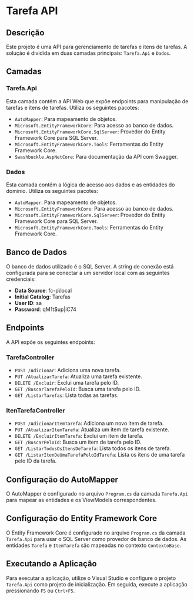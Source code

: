 # Tarefa API

## Descrição
Este projeto é uma API para gerenciamento de tarefas e itens de tarefas. A solução é dividida em duas camadas principais: `Tarefa.Api` e `Dados`.

## Camadas

### Tarefa.Api
Esta camada contém a API Web que expõe endpoints para manipulação de tarefas e itens de tarefas. Utiliza os seguintes pacotes:
- `AutoMapper`: Para mapeamento de objetos.
- `Microsoft.EntityFrameworkCore`: Para acesso ao banco de dados.
- `Microsoft.EntityFrameworkCore.SqlServer`: Provedor do Entity Framework Core para SQL Server.
- `Microsoft.EntityFrameworkCore.Tools`: Ferramentas do Entity Framework Core.
- `Swashbuckle.AspNetCore`: Para documentação da API com Swagger.

### Dados
Esta camada contém a lógica de acesso aos dados e as entidades do domínio. Utiliza os seguintes pacotes:
- `AutoMapper`: Para mapeamento de objetos.
- `Microsoft.EntityFrameworkCore`: Para acesso ao banco de dados.
- `Microsoft.EntityFrameworkCore.SqlServer`: Provedor do Entity Framework Core para SQL Server.
- `Microsoft.EntityFrameworkCore.Tools`: Ferramentas do Entity Framework Core.

## Banco de Dados
O banco de dados utilizado é o SQL Server. A string de conexão está configurada para se conectar a um servidor local com as seguintes credenciais:
- **Data Source**: fc-p\local
- **Initial Catalog**: Tarefas
- **User ID**: sa
- **Password**: qM1t$up|iC74

## Endpoints
A API expõe os seguintes endpoints:

### TarefaController
- `POST /Adicionar`: Adiciona uma nova tarefa.
- `PUT /AtualizarTarefa`: Atualiza uma tarefa existente.
- `DELETE /Excluir`: Exclui uma tarefa pelo ID.
- `GET /BuscarTarefaPeloId`: Busca uma tarefa pelo ID.
- `GET /ListarTarefas`: Lista todas as tarefas.

### ItenTarefaController
- `POST /AdicionarItemTarefa`: Adiciona um novo item de tarefa.
- `PUT /AtualizarItemTarefa`: Atualiza um item de tarefa existente.
- `DELETE /ExcluirItemTarefa`: Exclui um item de tarefa.
- `GET /BuscarPeloId`: Busca um item de tarefa pelo ID.
- `GET /ListarTodosOsItensDeTarefa`: Lista todos os itens de tarefa.
- `GET /ListarItenDeUmaTarefaPeloIdTarefa`: Lista os itens de uma tarefa pelo ID da tarefa.

## Configuração do AutoMapper
O AutoMapper é configurado no arquivo `Program.cs` da camada `Tarefa.Api` para mapear as entidades e os ViewModels correspondentes.

## Configuração do Entity Framework Core
O Entity Framework Core é configurado no arquivo `Program.cs` da camada `Tarefa.Api` para usar o SQL Server como provedor de banco de dados. As entidades `Tarefa` e `ItemTarefa` são mapeadas no contexto `ContextoBase`.

## Executando a Aplicação
Para executar a aplicação, utilize o Visual Studio e configure o projeto `Tarefa.Api` como projeto de inicialização. Em seguida, execute a aplicação pressionando `F5` ou `Ctrl+F5`.
